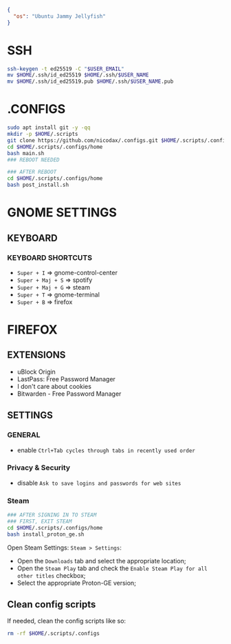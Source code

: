 ```json
{
  "os": "Ubuntu Jammy Jellyfish"
}
```

# SSH

```bash
ssh-keygen -t ed25519 -C "$USER_EMAIL"
mv $HOME/.ssh/id_ed25519 $HOME/.ssh/$USER_NAME 
mv $HOME/.ssh/id_ed25519.pub $HOME/.ssh/$USER_NAME.pub
```

# .CONFIGS

```bash
sudo apt install git -y -qq
mkdir -p $HOME/.scripts
git clone https://github.com/nicodax/.configs.git $HOME/.scripts/.configs
cd $HOME/.scripts/.configs/home
bash main.sh
### REBOOT NEEDED
```

```bash
### AFTER REBOOT
cd $HOME/.scripts/.configs/home
bash post_install.sh
```

# GNOME SETTINGS

## KEYBOARD

### KEYBOARD SHORTCUTS

* ```Super + I``` => gnome-control-center
* ```Super + Maj + S``` => spotify
* ```Super + Maj + G``` => steam
* ```Super + T``` => gnome-terminal
* ```Super + B``` => firefox

# FIREFOX

## EXTENSIONS

* uBlock Origin
* LastPass: Free Password Manager
* I don't care about cookies
* Bitwarden - Free Password Manager

## SETTINGS

### GENERAL

* enable ```Ctrl+Tab cycles through tabs in recently used order```

### Privacy & Security

* disable ```Ask to save logins and passwords for web sites```

### Steam


```bash
### AFTER SIGNING IN TO STEAM
### FIRST, EXIT STEAM
cd $HOME/.scripts/.configs/home
bash install_proton_ge.sh
```

Open Steam Settings: `Steam > Settings`:
* Open the `Downloads` tab and select the appropriate location;
* Open the `Steam Play` tab and check the `Enable Steam Play for all other titles` checkbox;
* Select the appropriate Proton-GE version;

## Clean config scripts

If needed, clean the config scripts like so:

```bash
rm -rf $HOME/.scripts/.configs
```